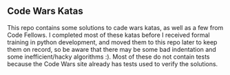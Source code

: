 ## Code Wars Katas

This repo contains some solutions to cade wars katas, as well as a few from Code Fellows.  I 
completed most of these katas before I received formal training in python development, 
and moved them to this repo later to keep them on record, so be aware that there may be some bad 
indentation and some inefficient/hacky algorithms :).  Most of these do not contain tests because
the Code Wars site already has tests used to verify the solutions.
